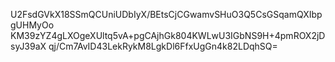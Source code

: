 U2FsdGVkX18SSmQCUniUDbIyX/BEtsCjCGwamvSHuO3Q5CsGSqamQXIbpgUHMyOo
KM39zYZ4gLXOgeXUltq5vA+pgCAjhGk804KWLwU3IGbNS9H+4pmROX2jDsyJ39aX
qj/Cm7AvID43LekRykM8LgkDl6FfxUgGn4k82LDqhSQ=
